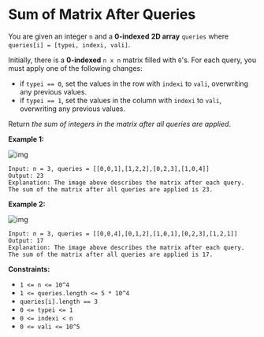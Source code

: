 # Sum of Matrix After Queries

You are given an integer `n` and a **0-indexed** **2D array** `queries` where `queries[i] = [typei, indexi, vali]`.

Initially, there is a **0-indexed** `n x n` matrix filled with `0`'s. For each query, you must apply one of the following changes:

- if `typei == 0`, set the values in the row with `indexi` to `vali`, overwriting any previous values.
- if `typei == 1`, set the values in the column with `indexi` to `vali`, overwriting any previous values.

Return *the sum of integers in the matrix after all queries are applied*.

**Example 1:**

![img](https://assets.leetcode.com/uploads/2023/05/11/exm1.png)

```
Input: n = 3, queries = [[0,0,1],[1,2,2],[0,2,3],[1,0,4]]
Output: 23
Explanation: The image above describes the matrix after each query. The sum of the matrix after all queries are applied is 23. 
```

**Example 2:**

![img](https://assets.leetcode.com/uploads/2023/05/11/exm2.png)

```
Input: n = 3, queries = [[0,0,4],[0,1,2],[1,0,1],[0,2,3],[1,2,1]]
Output: 17
Explanation: The image above describes the matrix after each query. The sum of the matrix after all queries are applied is 17.
```

**Constraints:**

- `1 <= n <= 10^4`
- `1 <= queries.length <= 5 * 10^4`
- `queries[i].length == 3`
- `0 <= typei <= 1`
- `0 <= indexi < n`
- `0 <= vali <= 10^5`